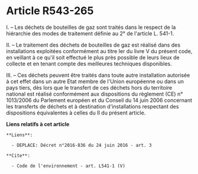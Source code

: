 # Article R543-265

I. – Les déchets de bouteilles de gaz sont traités dans le respect de la hiérarchie des modes de traitement définie au 2° de
l'article L. 541-1.

II. – Le traitement des déchets de bouteilles de gaz est réalisé dans des installations exploitées conformément au titre Ier
du livre V du présent code, en veillant à ce qu'il soit effectué le plus près possible de leurs lieux de collecte et en
tenant compte des meilleures techniques disponibles.

III. – Ces déchets peuvent être traités dans toute autre installation autorisée à cet effet dans un autre Etat membre de
l'Union européenne ou dans un pays tiers, dès lors que le transfert de ces déchets hors du territoire national est réalisé
conformément aux dispositions du règlement (CE) n° 1013/2006 du Parlement européen et du Conseil du 14 juin 2006 concernant
les transferts de déchets et à destination d'installations respectant des dispositions équivalentes à celles du II du présent
article.

**Liens relatifs à cet article**

	**Liens**:

	  - DEPLACE: Décret n°2016-836 du 24 juin 2016 - art. 3

	**Cite**:

	  - Code de l'environnement - art. L541-1 (V)
